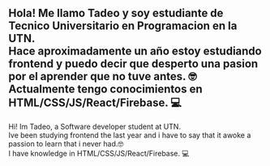 Hola! Me llamo Tadeo y soy estudiante de Tecnico Universitario en Programacion en la UTN. <br>
Hace aproximadamente un año estoy estudiando frontend y puedo decir que desperto una pasion por el aprender que no tuve antes. 🤓<br>
Actualmente tengo conocimientos en HTML/CSS/JS/React/Firebase. 💻 
-----------------------------------
Hi! Im Tadeo, a Software developer student at UTN. <br>
Ive been studying frontend the last year and i have to say that it awoke a passion to learn that i never had.🤓 <br>
I have knowledge in HTML/CSS/JS/React/Firebase. 💻

